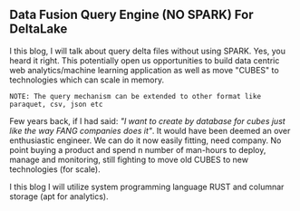 ## Data Fusion Query Engine (NO SPARK) For DeltaLake

I this blog, I will talk about query delta files without using SPARK. Yes, you heard it right. This potentially 
open us opportunities to build data centric web analytics/machine learning application as well as move "CUBES" to 
technologies which can scale in memory. 

`NOTE: The query mechanism can be extended to other format like paraquet, csv, json etc`

Few years back, if I had said: _"I want to create by database for cubes just like the way FANG companies does it"_. It 
would have been deemed an over enthusiastic engineer. We can do it now easily fitting, need company. No point buying a product 
and spend n number of man-hours to deploy, manage and monitoring, still fighting to move old CUBES to new technologies 
(for scale).

I this blog I will utilize system programming language RUST and columnar storage (apt for analytics).

